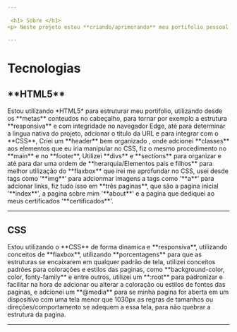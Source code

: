 ```yaml
---
 
 <h1> Sobre </h1>
<p> Neste projeto estou **criando/aprimorando** meu portifolio pessoal do **zero**.</p>

---
```


<h1>Tecnologias</h1>

<h2>**HTML5**</h2>
<p>Estou utilizando *HTML5* para estruturar meu portifolio, utilizando desde os **metas** conteudos no cabeçalho, para tornar por exemplo a estrutura **responsiva** e com integridade no navegador Edge, até para determinar a lingua nativa do projeto, adcionar o titulo da URL e para integrar com o **CSS**, Criei um **header** bem organizado , onde adcionei **classes** aos elementos que eu iria manipular no CSS, fiz o mesmo procedimento no **main** e no **footer**, Utilizei **divs** e **sections** para organizar e até para dar uma ordem de **herarquia/Elementos pais e filhos** para melhor utilização do **flaxbox** que irei me aprofundar no CSS, usei  desde tags como '**img**' para adcionmar imagens a tags como '**a**' para adcionar links, fiz tudo isso em **três paginas**, que são a pagina inicial '**index**', a pagina sobre mim '**about**' e a pagina que dediquei ao meus certificados '**certificados**'. </p>

---

<h2>CSS</h2>
<p>Estou utilizando o **CSS** de forma dinamica e **responsiva**, utilizando conceitos de **flaxbox**, utilizando **porcentagens** para que as estruturas se encaixarem em qualquer padrão de tela, utilizei conceitos padrões para colorações e estilos das paginas, como **background-color, color, fonty-family** e entre outros, utilizei um **:root** para padronizar e facilitar na hora de adcionar ou alterar a coloração ou estilos de fontes das paginas, e adcionei um **@media** para se minha pagina for aberta em um dispositivo com uma tela menor que 1030px as regras de tamanhos ou direções/comportamento se adequem a essa tela, para não quebrar a estrutura da pagina.</p>

---

